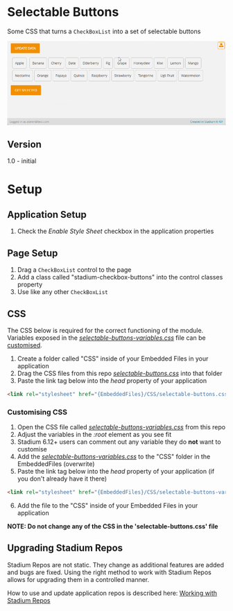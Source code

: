 # Selectable Buttons

Some CSS that turns a `CheckBoxList` into a set of selectable buttons

![](images/view.gif)

## Version 
1.0 - initial

# Setup

## Application Setup
1. Check the *Enable Style Sheet* checkbox in the application properties

## Page Setup
1. Drag a `CheckBoxList` control to the page 
2. Add a class called "stadium-checkbox-buttons" into the control classes property
3. Use like any other `CheckBoxList`

## CSS
The CSS below is required for the correct functioning of the module. Variables exposed in the [*selectable-buttons-variables.css*](selectable-buttons-variables.css) file can be [customised](#customising-css).

1. Create a folder called "CSS" inside of your Embedded Files in your application
2. Drag the CSS files from this repo [*selectable-buttons.css*](selectable-buttons.css) into that folder
3. Paste the link tag below into the *head* property of your application
```html
<link rel="stylesheet" href="{EmbeddedFiles}/CSS/selectable-buttons.css">
``` 

### Customising CSS
1. Open the CSS file called [*selectable-buttons-variables.css*](selectable-buttons-variables.css) from this repo
2. Adjust the variables in the *:root* element as you see fit
3. Stadium 6.12+ users can comment out any variable they do **not** want to customise
4. Add the [*selectable-buttons-variables.css*](selectable-buttons-variables.css) to the "CSS" folder in the EmbeddedFiles (overwrite)
5. Paste the link tag below into the *head* property of your application (if you don't already have it there)
```html
<link rel="stylesheet" href="{EmbeddedFiles}/CSS/selectable-buttons-variables.css">
``` 
6. Add the file to the "CSS" inside of your Embedded Files in your application

**NOTE: Do not change any of the CSS in the 'selectable-buttons.css' file**

## Upgrading Stadium Repos
Stadium Repos are not static. They change as additional features are added and bugs are fixed. Using the right method to work with Stadium Repos allows for upgrading them in a controlled manner. 

How to use and update application repos is described here: [Working with Stadium Repos](https://github.com/stadium-software/samples-upgrading)